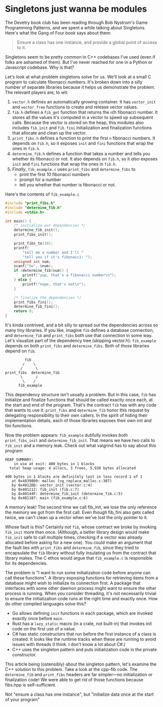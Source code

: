 # Singletons just wanna be modules

The Devetry book club has been reading through Bob Nystrom's Game Programming Patterns, and we spent a while talking about Singletons. Here's what the Gang of Four book says about them:

> Ensure a class has one instance, and provide a global point of access to it.

Singletons seem to be pretty common in C++ codebases I've used (even if folks are ashamed of them). But I've never reached for one in a Python or Javascript codebase. Why is that?

Let's look at what problem singletons solve for us. We'll look at a small C program to calculate fibonacci numbers. It's broken down into a silly number of separate libraries because it helps us demonstrate the problem. The relevant players are, to wit:

1. `vector.h` defines an automatically growing container. It has `vector_init` and `vector_free` functions to create and release vector values.
2. `fib.h` defines a `fib_get` function that returns the `n`th fibonacci number. It stores all the values it's computed in a vector to speed up subsequent calls. Because the vector is stored on the heap, this modules also includes `fib_init` and `fib_fini` initialization and finalization functions that allocate and clean up the vector.
3. `print_fibs.h` defines a function to print the first `n` fibonacci numbers. It depends on `fib.h`, so it exposes `init` and `fini` functions that wrap the ones in `fib.h`.
4. `determine_fib.h` defines a function that takes a number and tells you whether its fibonacci or not. It also depends on `fib.h`, so it _also_ exposes `init` and `fini` functions that wrap the ones in `fib.h`.
5. _Finally_, `fib_example.c` uses `print_fibs` and `determine_fibs` to
    - print the first 10 fibonacci numbers
    - prompt for a number
    - tell you whether that number is fibonacci or not.

Here's the contents of `fib_example.c`

```c
#include "print_fibs.h"
#include "determine_fib.h"
#include <stdio.h>

int main() {
    /* initialize our dependencies */
    determine_fib_init();
    print_fibs_init();

    print_fibs_to(10);
    printf(
        "tell me a number and I'll "
        "tell you if it's fibonacci: ");
    unsigned int num;
    scanf("%u", &num);
    if (determine_fib(num)) {
        printf("yup, that's a fibonacci number\n");
    } else {
        printf("nope, that's not\n");
    }

    /* finalize the dependencies */
    print_fibs_fini();
    determine_fib_fini();
    return 0;
}
```

It's kinda contrived, and a bit silly to spread out the dependencies across so many tiny libraries. If you like, imagine `fib` defines a database connection, and `determine_fib` and `print_fibs` both use that connection in some way. Let's visualize part of the dependency tree (skipping vector.h): `fib_example` depends on both `print_fibs` and `determine_fibs`. Both of _those_ libraries depend on `fib`.

```
         fib
        /    \
       /      \
print_fibs  determine_fib
       \      /
        \    /
      fib_example
```

This dependency structure isn't usually a problem. But in this case, `fib` has initialize and finalize functions that should be called exactly once each, at the start and end of the program. That's the contract `fib` has with any code that wants to use it. `print_fibs` and `determine_fib` honor this request by delegating responsibility to their own callers. In the spirit of hiding their implementation details, each of those libraries exposes their own init and fini functions.

Now the problem appears: `fib_example` dutifully invokes _both_ `print_fibs_init` and `determine_fib_init`. That means we have two calls to `fib_init` and a memory leak. Check out what valgrind has to say about this program:

```
HEAP SUMMARY:
    in use at exit: 400 bytes in 1 blocks
  total heap usage: 4 allocs, 3 frees, 5,920 bytes allocated

400 bytes in 1 blocks are definitely lost in loss record 1 of 1
   at 0x4839809: malloc (vg_replace_malloc.c:307)
   by 0x4012DD: vector_init (vector.c:4)
   by 0x401212: fib_init (fib.c:7)
   by 0x40144F: determine_fib_init (determine_fib.c:5)
   by 0x401187: main (fib_example.c:6)
```

A memory leak! The second time we call fib_init, we lose the only reference the memory we got from the first call. Even though fib_fini also gets called twice, we can't clean up a vector when we've lost the only pointer to it.

Whose fault is this? Certainly not `fib`, whose contract we broke by invoking `fib_init` more than once. (Although, a better library design would make `fib_init` safe to call multiple times, checking if a vector was already allocated before asking for a new one). You could make an argument that the fault lies with `print_fibs` and `determine_fib`, since they tried to encapsulate the `fib` library without fully insulating us from the contract that library makes. The C ethos would argue that `fib_example.c` is responsible for its dependencies.

The problem is "I want to run some initialization code before anyone can call these functions". A library exposing functions for retrieving items from a database might wish to initialize its connection first. A package that interfaces with some other daemon process might want to ensure the other process is running. When you consider threading, it's not necessarily trivial to ensure the initialization code runs at the right time and exactly once. How do other compiled languages solve this?
- Go allows defining `init` functions in each package, which are invoked exactly once before `main`.
- Rust has a `lazy_static` macro (in a crate, not built-in) that invokes init code on the first use of a value.
- C# has static constructors that run before the first instance of a class is created. It looks like the runtime tracks when these are running to avoid issues with threads (I think. I don't know a lot about C#.)
- C++ uses the singleton pattern and puts initialization code in the private constructor.

This article being (ostensibly) about the singleton pattern, let's examine the C++ solution to this problem. Take a look at the cpp-fib code. The `determine_fib` and `print_fibs` headers are far simpler—no initialization or finalization code! We were able to get rid of those functions because fibs.hpp is self-sufficient.

Not "ensure a class has one instance", but "initialize data once at the start of your program"
